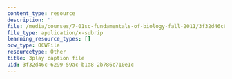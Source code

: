 ```yaml
---
content_type: resource
description: ''
file: /media/courses/7-01sc-fundamentals-of-biology-fall-2011/3f32d46c629959acb1a82b786c710e1c_3edzxv_mYZk.vtt
file_type: application/x-subrip
learning_resource_types: []
ocw_type: OCWFile
resourcetype: Other
title: 3play caption file
uid: 3f32d46c-6299-59ac-b1a8-2b786c710e1c
---
```

